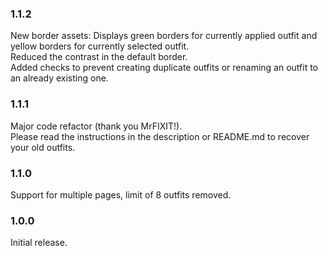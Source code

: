 ### 1.1.2

New border assets: Displays green borders for currently applied outfit and yellow borders for currently selected outfit.  
Reduced the contrast in the default border.  
Added checks to prevent creating duplicate outfits or renaming an outfit to an already existing one.

### 1.1.1

Major code refactor (thank you MrFIXIT!).  
Please read the instructions in the description or README.md to recover your old outfits.

### 1.1.0

Support for multiple pages, limit of 8 outfits removed.

### 1.0.0

Initial release.